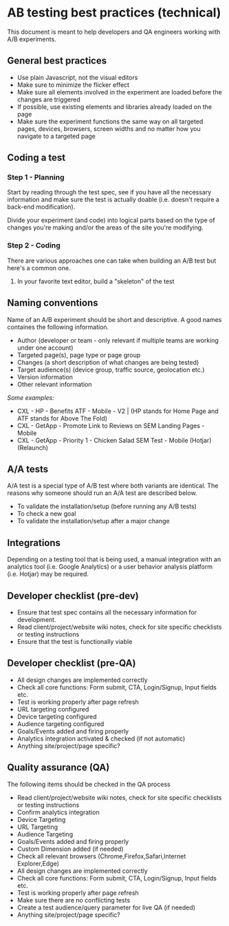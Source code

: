 # AB testing best practices (technical)

This document is meant to help developers and QA engineers working with A/B experiments.

## General best practices

- Use plain Javascript, not the visual editors
- Make sure to minimize the flicker effect
- Make sure all elements involved in the experiment are loaded before the changes are triggered
- If possible, use existing elements and libraries already loaded on the page
- Make sure the experiment functions the same way on all targeted pages, devices, browsers, screen widths and no matter how you navigate to a targeted page

## Coding a test

### Step 1 - Planning

Start by reading through the test spec, see if you have all the necessary information and make sure the test is actually doable (i.e. doesn't require a back-end modification).

Divide your experiment (and code) into logical parts based on the type of changes you're making and/or the areas of the site you're modifying.

### Step 2 - Coding

There are various approaches one can take when building an A/B test but here's a common one.

1. In your favorite text editor, build a "skeleton" of the test

## Naming conventions

Name of an A/B experiment should be short and descriptive. A good names containes the following information.

- Author (developer or team - only relevant if multiple teams are working under one account)
- Targeted page(s), page type or page group
- Changes (a short description of what changes are being tested)
- Target audience(s) (device group, traffic source, geolocation etc.)
- Version information
- Other relevant information

*Some examples:*

- CXL - HP - Benefits ATF - Mobile - V2 | (HP stands for Home Page and ATF stands for Above The Fold)
- CXL - GetApp - Promote Link to Reviews on SEM Landing Pages - Mobile
- CXL - GetApp - Priority 1 - Chicken Salad SEM Test - Mobile (Hotjar) (Relaunch)

## A/A tests

A/A test is a special type of A/B test where both variants are identical. The reasons why someone should run an A/A test are described below.

- To validate the installation/setup (before running any A/B tests)
- To check a new goal
- To validate the installation/setup after a major change

## Integrations

Depending on a testing tool that is being used, a manual integration with an analytics tool (i.e. Google Analytics) or a user behavior analysis platform (i.e. Hotjar) may be required.

## Developer checklist (pre-dev)

- Ensure that test spec contains all the necessary information for development.
- Read client/project/website wiki notes, check for site specific checklists or testing instructions
- Ensure that the test is functionally viable

## Developer checklist (pre-QA)

- All design changes are implemented correctly
- Check all core functions: Form submit, CTA, Login/Signup, Input fields etc.
- Test is working properly after page refresh
- URL targeting configured
- Device targeting configured
- Audience targeting configured
- Goals/Events added and firing properly
- Analytics integration activated & checked (if not automatic)
- Anything site/project/page specific?

## Quality assurance (QA)

The following items should be checked in the QA process

- Read client/project/website wiki notes, check for site specific checklists or testing instructions
- Confirm analytics integration
- Device Targeting
- URL Targeting
- Audience Targeting
- Goals/Events added and firing properly
- Custom Dimension added (if needed) 
- Check all relevant browsers (Chrome,Firefox,Safari,Internet Explorer,Edge)
- All design changes are implemented correctly
- Check all core functions: Form submit, CTA, Login/Signup, Input fields etc.
- Test is working properly after page refresh
- Make sure there are no conflicting tests
- Create a test audience/query parameter for live QA (if needed)
- Anything site/project/page specific?
